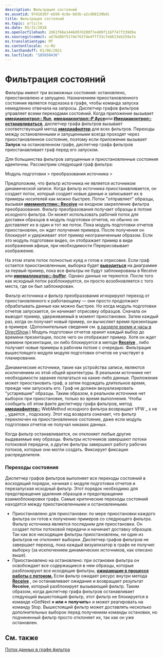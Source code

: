 ```yaml
---
description: Фильтрация состояний
ms.assetid: 97418307-eb50-4c8e-b03b-a2cd08139bdc
title: Фильтрация состояний
ms.topic: article
ms.date: 05/31/2018
ms.openlocfilehash: 2d61f66e1446d97d289f7e489f116f747f339d9a
ms.sourcegitcommit: a47bd86f517de76374e4fff33cfeb613eb259a7e
ms.translationtype: MT
ms.contentlocale: ru-RU
ms.lasthandoff: 01/06/2021
ms.locfileid: "105650436"
---
```

# <a name="filter-states"></a>Фильтрация состояний

Фильтры имеют три возможных состояния: остановлено, приостановлено и запущено. Назначением приостановленного состояния является подсказка в графе, чтобы команда запуска немедленно отвечала на запросы. Диспетчер графов фильтров управляет всеми переходами состояний. Когда приложение вызывает [**имедиаконтрол:: Run**](/windows/desktop/api/Control/nf-control-imediacontrol-run), [**имедиаконтрол::P Аусе**](/windows/desktop/api/Control/nf-control-imediacontrol-pause)или [**Имедиаконтрол:: останавливаться**](/windows/desktop/api/Control/nf-control-imediacontrol-stop), диспетчер графа фильтров вызывает соответствующий метод [**имедиафилтер**](/windows/desktop/api/Strmif/nn-strmif-imediafilter) для всех фильтров. Переходы между остановленными и запущенными всегда проходят через приостановленное состояние, поэтому если приложение вызывает **Запуск** на остановленном графе, диспетчер графа фильтров приостанавливает граф перед его запуском.

Для большинства фильтров запущенные и приостановленные состояния идентичны. Рассмотрим следующий граф фильтра:

Модуль подготовки > преобразования источника >

Предположим, что фильтр источника не является источником динамической записи. Когда фильтр источника приостанавливается, он создает поток, который создает новые данные и записывает их в примеры носителей как можно быстрее. Поток "отправляет" образцы, вызывая [**имеминпутпин:: Receive**](/windows/desktop/api/Strmif/nf-strmif-imeminputpin-receive) на входном закрепление фильтра преобразования. Фильтр преобразования получает образцы в потоке исходного фильтра. Он может использовать рабочий поток для доставки образцов в модуль подготовки отчетов, но обычно он доставляет их в один и тот же поток. Пока модуль подготовки отчетов приостановлен, он ждет получения примера. После получения он блокирует и удерживает этот пример неограниченным образом. Если это модуль подготовки видео, он отображает пример в виде изображения афиши, при необходимости Перерисовывает изображение.

На этом этапе поток полностью куед и готов к отрисовке. Если граф остается приостановленным, выборка будет [**выводиться**](/windows/desktop/api/Strmif/nf-strmif-imeminputpin-receive) на диаграмме за первый пример, пока все фильтры не будут заблокированы в Receive или [**имемаллокатор::-buffer**](/windows/desktop/api/Strmif/nf-strmif-imemallocator-getbuffer). Однако данные не теряются. После того как исходный поток разблокируется, он просто возобновляется с того места, где он был заблокирован.

Фильтр источника и фильтр преобразования игнорируют переход от приостановленного к работающему — они просто продолжают обрабатывать данные как можно быстрее. Но когда модуль подготовки отчетов запускается, он начинает отрисовку образцов. Сначала он выводит пример, удерживаемый в момент приостановки. Затем каждый раз, когда он получает новый пример, он вычисляет время презентации в примере. (Дополнительные сведения см. [в разделе время и часы в DirectShow](time-and-clocks-in-directshow.md).) Модуль подготовки отчетов хранит каждый выбор до времени презентации, после чего он отображает пример. Хотя он ждет времени презентации, он либо блокируется в методе [**Receive**](/windows/desktop/api/Strmif/nf-strmif-imeminputpin-receive) , либо получает новые примеры в рабочем потоке с очередью. Фильтрация вышестоящего модуля модуля подготовки отчетов не участвует в планировании.

Динамические источники, такие как устройства записи, являются исключением из этой общей архитектуры. В реальном источнике нет необходимости заранее полагаться на какие-либо данные. Приложение может приостановить граф, а затем подождать длительное время, прежде чем запускать его. Граф не должен визуализировать "устаревшие" образцы. Таким образом, в реальном источнике нет выборок при приостановке, только во время выполнения. Чтобы сообщить об этом факте диспетчеру графа фильтров, метод [**имедиафилтер::**](/windows/desktop/api/Strmif/nf-strmif-imediafilter-getstate) WebMethod исходного фильтра возвращает VFW \_ s не \_ удается \_ подсказку. Этот код возврата означает, что фильтр переключен на приостановленное состояние, даже если модуль подготовки отчетов не получал никаких данных.

Когда фильтр останавливается, он отклоняет любые другие выдаваемые ему образцы. Фильтры источников завершают потоки потоковой передачи, а другие фильтры завершают работу рабочих потоков, которые они могли создать. Фиксирует фиксации распределителя.

### <a name="state-transitions"></a>Переходы состояния

Диспетчер графов фильтров выполняет все переходы состояний в восходящий порядок, начиная с модуля подготовки отчетов и перезапуская исходный фильтр. Этот порядок необходимо для предотвращения удаления образцов и предотвращения взаимоблокировки графа. Самые критические переходы состояний находятся между приостановленными и остановленными.

-   Приостановлено для приостановки: по мере приостановки каждого фильтра он готов к получению примеров со следующего фильтра. Фильтр источника является последним для приостановки. Он создает поток потоковой передачи и начинает доставку образцов. Так как все нисходящие фильтры приостановлены, ни один из фильтров не отклоняет выборки. Диспетчер графов фильтров не завершает переход, пока каждый визуализатор в графе не получил выборку (за исключением динамических источников, как описано выше).
-   Приостановлено на остановлено: при остановке фильтра он освобождает все содержащиеся в нем образцы, которые разблокируют все исходящие фильтры, [**ожидающие в процессе работы с потоком.**](/windows/desktop/api/Strmif/nf-strmif-imemallocator-getbuffer) Если фильтр ожидает ресурс внутри метода [**Receive**](/windows/desktop/api/Strmif/nf-strmif-imeminputpin-receive) , он останавливает ожидание и возвращает результат **Receive**, который разблокирует вызывающий фильтр. Таким образом, когда диспетчер графа фильтров останавливает следующий вышестоящий фильтр, этот фильтр не блокируется в команде «GetNext **» или «** **получить**» и может реагировать на команду Stop. Вышестоящий фильтр может доставлять несколько дополнительных выборок перед получением команды остановки, но подчиненный фильтр просто отклоняет их, так как он уже остановлен.

## <a name="related-topics"></a>См. также

<dl> <dt>

[Поток данных в графе фильтра](data-flow-in-the-filter-graph.md)
</dt> </dl>

 

 



